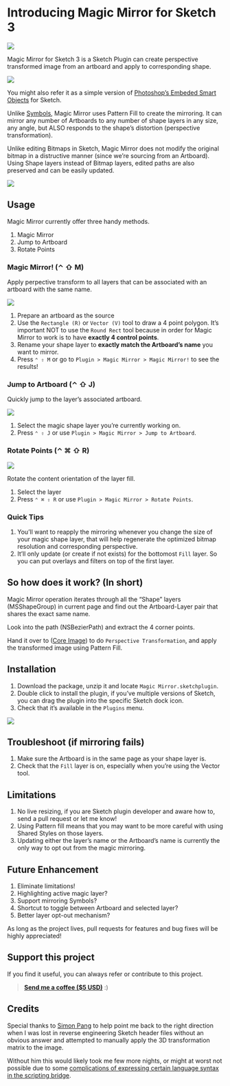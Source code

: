 # Introducing Magic Mirror for Sketch 3

![](http://cl.ly/image/1J0d3W1D0q3x/magic-mirror-banner.gif)

Magic Mirror for Sketch 3 is a Sketch Plugin can create perspective transformed image from an artboard and apply to corresponding shape.

![](http://cl.ly/image/243S012T201L/magic-mirror-intro.gif)

You might also refer it as a simple version of [Photoshop’s Embeded Smart Objects](https://helpx.adobe.com/photoshop/using/create-smart-objects.html) for Sketch.

Unlike [Symbols](http://bohemiancoding.com/sketch/support/documentation/07-symbols/), Magic Mirror uses Pattern Fill to create the mirroring. It can mirror any number of Artboards to any number of shape layers in any size, any angle, but ALSO responds to the shape’s distortion (perspective transformation).

Unlike editing Bitmaps in Sketch, Magic Mirror does not modify the original bitmap in a distructive manner (since we’re sourcing from an Artboard). Using Shape layers instead of Bitmap layers, edited paths are also preserved and can be easily updated.

[![](http://cl.ly/image/0B1O3J021S44/magic-mirror-download.png)](https://github.com/jamztang/MagicMirror.sketchplugin/archive/master.zip)


## Usage

Magic Mirror currently offer three handy methods.
1. Magic Mirror
2. Jump to Artboard
3. Rotate Points

### Magic Mirror! (⌃ ⇧ M)

Apply perpective transform to all layers that can be associated with an artboard with the same name.

[![](http://cl.ly/image/3K0X2m2e0X04/magic-mirror-feature1.gif)](https://youtu.be/aLoqCxshf4s)

1. Prepare an artboard as the source
2. Use the `Rectangle (R)`  or `Vector (V)` tool to draw a 4 point polygon. It’s important NOT to use the `Round Rect` tool because in order for Magic Mirror to work is to have **exactly 4 control points**.
3. Rename your shape layer to **exactly match the Artboard’s name** you want to mirror.
4. Press `⌃ ⇧ M` or go to `Plugin > Magic Mirror > Magic Mirror!` to see the results!

### Jump to Artboard (⌃ ⇧ J)

Quickly jump to the layer’s associated artboard.

![](http://cl.ly/image/2f3o0s1T3L2W/magic-mirror-feature2.gif)

1. Select the magic shape layer you’re currently working on.
2. Press `⌃ ⇧ J` or use `Plugin > Magic Mirror > Jump to Artboard`.

### Rotate Points (⌃ ⌘ ⇧ R)

![](http://cl.ly/image/1w3y3O0P0F0t/magic-mirror-feature3.gif)

Rotate the content orientation of the layer fill.

1. Select the layer
2. Press `⌃ ⌘ ⇧ R` or use `Plugin > Magic Mirror > Rotate Points`.

### Quick Tips

1. You’ll want to reapply the mirroring whenever you change the size of your magic shape layer, that will help regenerate the optimized bitmap resolution and corresponding perspective.
2. It’ll only update (or create if not exists) for the bottomost `Fill` layer. So you can put overlays and filters on top of the first layer.

## So how does it work? (In short)

Magic Mirror operation iterates through all the “Shape” layers (MSShapeGroup) in current page and find out the Artboard-Layer pair that shares the exact same name.

Look into the path (NSBezierPath) and extract the 4 corner points.

Hand it over to ([Core Image](https://developer.apple.com/library/mac/documentation/GraphicsImaging/Conceptual/CoreImaging/ci_intro/ci_intro.html)) to do `Perspective Transformation`, and apply the transformed image using Pattern Fill.

## Installation

1. Download the package, unzip it and locate `Magic Mirror.sketchplugin`.
2. Double click to install the plugin, if you’ve multiple versions of Sketch, you can drag the plugin into the specific Sketch dock icon.
3. Check that it’s available in the `Plugins` menu.

![](http://cl.ly/image/2z0l023u0O2f/magic-mirror-menu.png)

## Troubleshoot (if mirroring fails)

1. Make sure the Artboard is in the same page as your shape layer is.
2. Check that the `Fill` layer is on, especially when you’re using the Vector tool.

## Limitations

1. No live resizing, if you are Sketch plugin developer and aware how to, send a pull request or let me know!
2. Using Pattern fill means that you may want to be more careful with using Shared Styles on those layers.
3. Updating either the layer’s name or the Artboard’s name is currently the only way to opt out from the magic mirroring.

## Future Enhancement

1. Eliminate limitations!
2. Highlighting active magic layer?
3. Support mirroring Symbols?
4. Shortcut to toggle between Artboard and selected layer?
5. Better layer opt-out mechanism?

As long as the project lives, pull requests for features and bug fixes will be highly appreciated!

## Support this project

If you find it useful, you can always refer or contribute to this project.

> **[Send me a coffee ($5 USD)](https://www.paypal.com/cgi-bin/webscr?cmd=_s-xclick&hosted_button_id=RUERV9YM2RT6U)** :)


## Credits

Special thanks to [Simon Pang](http://twitter.com/@simonpang) to help point me back to the right direction when I was lost in reverse engineering Sketch header files without an obvious answer and attempted to manually apply the 3D transformation matrix to the image.

Without him this would likely took me few more nights, or might at worst not possible due to some [complications of expressing certain language syntax in the scripting bridge](https://github.com/ccgus/CocoaScript/issues/30).

